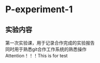 # P-experiment-1
## 实验内容
第一次实验课，用于记录合作完成的实验报告<br>
同时用于熟悉git合作工作系统的熟悉操作<br>
Attention！！！This is for test<br>